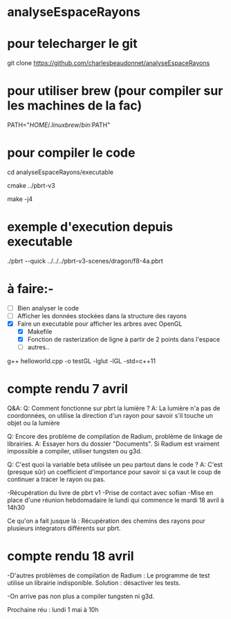 # analyseEspaceRayons

# pour telecharger le git
git clone https://github.com/charlesbeaudonnet/analyseEspaceRayons

# pour utiliser brew (pour compiler sur les machines de la fac)
PATH="$HOME/.linuxbrew/bin:$PATH"

# pour compiler le code
cd analyseEspaceRayons/executable

cmake ../pbrt-v3

make -j4

# exemple d'execution depuis executable
./pbrt --quick ../../../pbrt-v3-scenes/dragon/f8-4a.pbrt

# à faire:-
- [ ] Bien analyser le code
- [ ] Afficher les données stockées dans la structure des rayons
- [x] Faire un executable pour afficher les arbres avec OpenGL
  - [x] Makefile
  - [x] Fonction de rasterization de ligne à partir de 2 points dans l'espace
  - [ ] autres..

g++ helloworld.cpp -o testGL -lglut -lGL -std=c++11

# compte rendu 7 avril

Q&A:
Q: Comment fonctionne sur pbrt la lumière ?
A: La lumière n'a pas de coordonnées, on utilise la direction d'un rayon pour savoir s'il touche un objet ou la lumière

Q: Encore des problème de compilation de Radium, problème de linkage de librairies.
A: Essayer hors du dossier "Documents". Si Radium est vraiment impossible a compiler, utiliser tungsten ou g3d.

Q: C'est quoi la variable beta utilisée un peu partout dans le code ?
A: C'est (presque sûr) un coefficient d'importance pour savoir si ça vaut le coup de continuer a tracer le rayon ou pas.

-Récupération du livre de pbrt v1
-Prise de contact avec sofian
-Mise en place d'une réunion hebdomadaire le lundi qui commence le mardi 18 avril à 14h30

Ce qu'on a fait jusque là :
Récupération des chemins des rayons pour plusieurs integrators différents sur pbrt.

# compte rendu 18 avril

-D'autres problèmes de compilation de Radium :
Le programme de test utilise un librairie indisponible. Solution : désactiver les tests.

-On arrive pas non plus a compiler tungsten ni g3d.

Prochaine réu : lundi 1 mai à 10h

